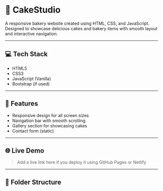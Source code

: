 # 🍰 CakeStudio

A responsive bakery website created using HTML, CSS, and JavaScript. Designed to showcase delicious cakes and bakery items with smooth layout and interactive navigation.

---

## 💻 Tech Stack
- HTML5
- CSS3
- JavaScript (Vanilla)
- Bootstrap (if used)

---

## 🎯 Features
- Responsive design for all screen sizes
- Navigation bar with smooth scrolling
- Gallery section for showcasing cakes
- Contact form (static)

---

<!--
## 🖼️ Screenshots

> Add screenshots in a `Screenshots/` folder and update below

![Home Page](Screenshots/cakestudio-home.png)
![Gallery](Screenshots/cakestudio-gallery.png)

---
-->
## 🌐 Live Demo
> Add a live link here if you deploy it using GitHub Pages or Netlify

---

## 📁 Folder Structure

